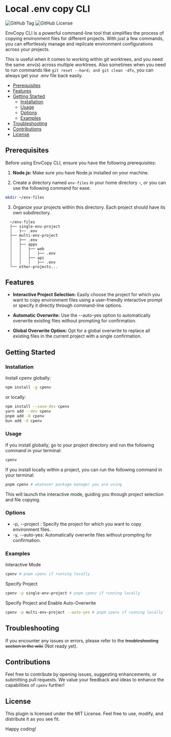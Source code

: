 # Local .env copy CLI

![GitHub Tag](https://img.shields.io/github/v/tag/y3owk1n/cpenv)
![GitHub License](https://img.shields.io/github/license/y3owk1n/cpenv)

EnvCopy CLI is a powerful command-line tool that simplifies the process of copying environment files for different projects. With just a few commands, you can effortlessly manage and replicate environment configurations across your projects.

This is useful when it comes to working within git worktrees, and you need the same .env(s) across multiple worktrees. Also sometimes when you need to run commands like `git reset --hard; and git clean -dfx`, you can always get your .env file back easily.

<!--toc:start-->

- [Prerequisites](#prerequisites)
- [Features](#features)
- [Getting Started](#getting-started)
  - [Installation](#installation)
  - [Usage](#usage)
  - [Options](#options)
  - [Examples](#examples)
- [Troubleshooting](#troubleshooting)
- [Contributions](#contributions)
- [License](#license)
<!--toc:end-->

## Prerequisites

Before using EnvCopy CLI, ensure you have the following prerequisites:

1. **Node.js:** Make sure you have Node.js installed on your machine.

2. Create a directory named `env-files` in your home directory `~`, or you can use the following command for ease.

```bash
mkdir ~/env-files
```

3. Organize your projects within this directory. Each project should have its own subdirectory.

```plaintext
  ~/env-files
  ├── single-env-project
  │   ├── .env
  ├── multi-env-project
  │   ├── .env
  │   ├── apps
  │   │   ├── web
  │   │   │   ├── .env
  │   │   ├── api
  │   │   │   ├── .env
  └── other-projects...
```

## Features

- **Interactive Project Selection:** Easily choose the project for which you want to copy environment files using a user-friendly interactive prompt or specify it directly through command-line options.

- **Automatic Overwrite:** Use the --auto-yes option to automatically overwrite existing files without prompting for confirmation.

- **Global Overwrite Option:** Opt for a global overwrite to replace all existing files in the current project with a single confirmation.

## Getting Started

### Installation

Install cpenv globally:

```bash
npm install -g cpenv
```

or locally:

```bash
npm install --save-dev cpenv
yarn add --dev cpenv
pnpm add -D cpenv
bun add -d cpenv
```

### Usage

If you install globally, go to your project directory and run the following command in your terminal:

```bash
cpenv
```

If you install locally within a project, you can run the following command in your terminal:

```bash
pnpm cpenv # whatever package manager you are using
```

This will launch the interactive mode, guiding you through project selection and file copying.

### Options

- -p, --project <project>: Specify the project for which you want to copy environment files.
- -y, --auto-yes: Automatically overwrite files without prompting for confirmation.

### Examples

Interactive Mode

```bash
cpenv # pnpm cpenv if running locally
```

Specify Project

```bash
cpenv -p single-env-project # pnpm cpenv if running locally
```

Specify Project and Enable Auto-Overwrite

```bash
cpenv -p multi-env-project --auto-yes # pnpm cpenv if running locally
```

## Troubleshooting

If you encounter any issues or errors, please refer to the ~~troubleshooting section in the wiki~~ (Not ready yet).

## Contributions

Feel free to contribute by opening issues, suggesting enhancements, or submitting pull requests. We value your feedback and ideas to enhance the capabilities of `cpenv` further!

## License

This plugin is licensed under the MIT License. Feel free to use, modify, and distribute it as you see fit.

Happy coding!
